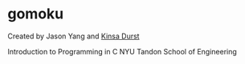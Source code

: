 # gomoku

Created by Jason Yang and [Kinsa Durst](https://github.com/kinsidar)

Introduction to Programming in C
NYU Tandon School of Engineering
